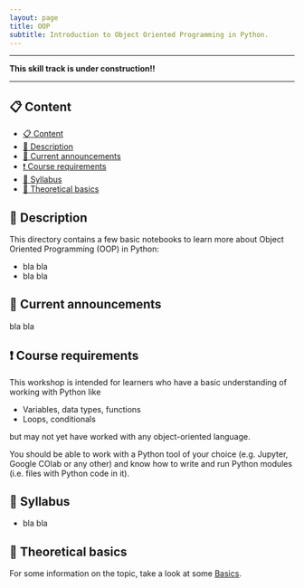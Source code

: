 ```yaml
---
layout: page
title: OOP
subtitle: Introduction to Object Oriented Programming in Python.
---
```


---
**This skill track is under construction!!**

---

## 📋 Content
- [📋 Content](#-content)
- [📄 Description](#-description)
- [📣 Current announcements](#-current-announcements)
- [❗ Course requirements](#-course-requirements)
- [📒 Syllabus](#-syllabus)
- [📝 Theoretical basics](#-theoretical-basics)


## 📄 Description
This directory contains a few basic notebooks to learn more about Object Oriented Programming (OOP) in Python:
- bla bla
- bla bla


## 📣 Current announcements
bla bla


## ❗ Course requirements
This workshop is intended for learners who have a basic understanding of working with Python like
- Variables, data types, functions
- Loops, conditionals

but may not yet have worked with any object-oriented language.

You should be able to work with a Python tool of your choice (e.g. Jupyter, Google COlab or any other) and know how to write and run Python modules (i.e. files with Python code in it).


## 📒 Syllabus
- bla bla


## 📝 Theoretical basics
For some information on the topic, take a look at some [Basics](./theoretical_basics/oop.md).